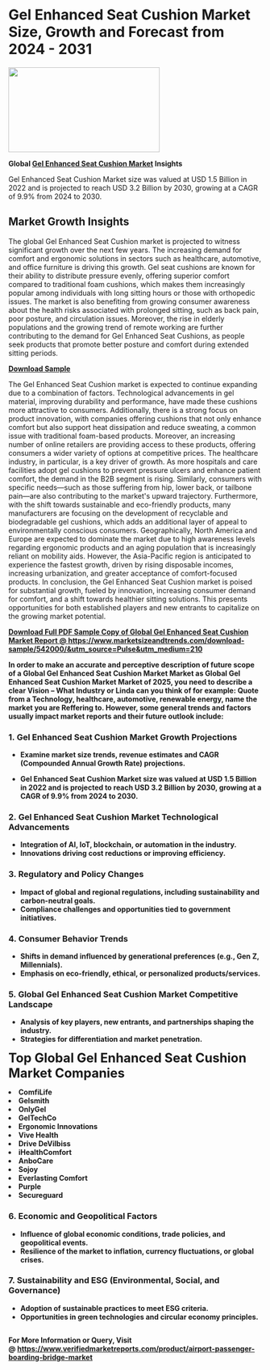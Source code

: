 <H1>Gel Enhanced Seat Cushion Market Size, Growth and Forecast from 2024 - 2031</H1><img class="aligncenter size-medium wp-image-584254" src="https://thirdeyenews.in/wp-content/uploads/2024/09/Global-Market-Research-300x168.jpeg" alt="" width="300" height="168" /><p><strong>Global&nbsp;<a href="https://www.marketsizeandtrends.com/download-sample/542000/&amp;utm_source=Pulse&amp;utm_medium=210">Gel Enhanced Seat Cushion Market</a> Insights</strong></p><p>Gel Enhanced Seat Cushion Market size was valued at USD 1.5 Billion in 2022 and is projected to reach USD 3.2 Billion by 2030, growing at a CAGR of 9.9% from 2024 to 2030.</p><p><h2>Market Growth Insights</h2> <p>The global Gel Enhanced Seat Cushion market is projected to witness significant growth over the next few years. The increasing demand for comfort and ergonomic solutions in sectors such as healthcare, automotive, and office furniture is driving this growth. Gel seat cushions are known for their ability to distribute pressure evenly, offering superior comfort compared to traditional foam cushions, which makes them increasingly popular among individuals with long sitting hours or those with orthopedic issues. The market is also benefiting from growing consumer awareness about the health risks associated with prolonged sitting, such as back pain, poor posture, and circulation issues. Moreover, the rise in elderly populations and the growing trend of remote working are further contributing to the demand for Gel Enhanced Seat Cushions, as people seek products that promote better posture and comfort during extended sitting periods.</p> <p><strong><a href="#">Download Sample</a></strong></p> <p>The Gel Enhanced Seat Cushion market is expected to continue expanding due to a combination of factors. Technological advancements in gel material, improving durability and performance, have made these cushions more attractive to consumers. Additionally, there is a strong focus on product innovation, with companies offering cushions that not only enhance comfort but also support heat dissipation and reduce sweating, a common issue with traditional foam-based products. Moreover, an increasing number of online retailers are providing access to these products, offering consumers a wider variety of options at competitive prices. The healthcare industry, in particular, is a key driver of growth. As more hospitals and care facilities adopt gel cushions to prevent pressure ulcers and enhance patient comfort, the demand in the B2B segment is rising. Similarly, consumers with specific needs—such as those suffering from hip, lower back, or tailbone pain—are also contributing to the market's upward trajectory. Furthermore, with the shift towards sustainable and eco-friendly products, many manufacturers are focusing on the development of recyclable and biodegradable gel cushions, which adds an additional layer of appeal to environmentally conscious consumers. Geographically, North America and Europe are expected to dominate the market due to high awareness levels regarding ergonomic products and an aging population that is increasingly reliant on mobility aids. However, the Asia-Pacific region is anticipated to experience the fastest growth, driven by rising disposable incomes, increasing urbanization, and greater acceptance of comfort-focused products. In conclusion, the Gel Enhanced Seat Cushion market is poised for substantial growth, fueled by innovation, increasing consumer demand for comfort, and a shift towards healthier sitting solutions. This presents opportunities for both established players and new entrants to capitalize on the growing market potential.</p> <p><strong><a href="#"></p><p><span class=""><strong>Download Full PDF Sample Copy of Global Gel Enhanced Seat Cushion Market Report</strong> @ <a href="https://www.marketsizeandtrends.com/download-sample/542000/&amp;utm_source=Pulse&amp;utm_medium=210" target="_blank">https://www.marketsizeandtrends.com/download-sample/542000/&amp;utm_source=Pulse&amp;utm_medium=210</a></span></p><p>In order to make an accurate and perceptive description of future scope of a Global&nbsp;Gel Enhanced Seat Cushion Market Market as Global&nbsp;Gel Enhanced Seat Cushion Market Market of 2025, you need to describe a clear Vision &ndash; What Industry or Linda can you think of for example: Quote from a Technology, healthcare, automotive, renewable energy, name the market you are Reffering to. However, some general trends and factors usually impact market reports and their future outlook include:</p><h3>1.&nbsp;<strong>Gel Enhanced Seat Cushion Market Growth Projections</strong></h3><ul><li>Examine market size trends, revenue estimates and CAGR (Compounded Annual Growth Rate) projections.</li><li><p>Gel Enhanced Seat Cushion Market size was valued at USD 1.5 Billion in 2022 and is projected to reach USD 3.2 Billion by 2030, growing at a CAGR of 9.9% from 2024 to 2030.</p></li></ul><h3>2.&nbsp;<strong>Gel Enhanced Seat Cushion Market Technological Advancements</strong></h3><ul><li>Integration of AI, IoT, blockchain, or automation in the industry.</li><li>Innovations driving cost reductions or improving efficiency.</li></ul><h3>3.&nbsp;<strong>Regulatory and Policy Changes</strong></h3><ul><li>Impact of global and regional regulations, including sustainability and carbon-neutral goals.</li><li>Compliance challenges and opportunities tied to government initiatives.</li></ul><h3>4.&nbsp;<strong>Consumer Behavior Trends</strong></h3><ul><li>Shifts in demand influenced by generational preferences (e.g., Gen Z, Millennials).</li><li>Emphasis on eco-friendly, ethical, or personalized products/services.</li></ul><h3>5.&nbsp;<strong>Global Gel Enhanced Seat Cushion Market Competitive Landscape</strong></h3><ul><li>Analysis of key players, new entrants, and partnerships shaping the industry.</li><li>Strategies for differentiation and market penetration.</li></ul><p data-pm-slice="1 1 []"><span style="color: inherit; font-family: inherit; font-size: 25px;">Top Global Gel Enhanced Seat Cushion Market Companies</span></p><div class="" data-test-id=""><p><li>ComfiLife</li><li> Gelsmith</li><li> OnlyGel</li><li> GelTechCo</li><li> Ergonomic Innovations</li><li> Vive Health</li><li> Drive DeVilbiss</li><li> iHealthComfort</li><li> AnboCare</li><li> Sojoy</li><li> Everlasting Comfort</li><li> Purple</li><li> Secureguard</li></p></div><h3>6.&nbsp;<strong>Economic and Geopolitical Factors</strong></h3><ul><li>Influence of global economic conditions, trade policies, and geopolitical events.</li><li>Resilience of the market to inflation, currency fluctuations, or global crises.</li></ul><h3>7.&nbsp;<strong>Sustainability and ESG (Environmental, Social, and Governance)</strong></h3><ul><li>Adoption of sustainable practices to meet ESG criteria.</li><li>Opportunities in green technologies and circular economy principles.</li></ul><h2><strong style="font-size: 14px;">For More Information or Query, Visit @&nbsp;</strong><a style="background-color: #ffffff; font-size: 14px;" href="https://www.marketsizeandtrends.com/report/gel-enhanced-seat-cushion-market/" target="_blank">https://www.verifiedmarketreports.com/product/airport-passenger-boarding-bridge-market</a></h2>

